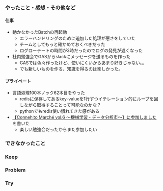 ### やったこと・感想・その他など

#### 仕事

- 動かなかったBatchの再起動
  - エラーハンドリングのために追加した処理が悪さをしていた
  - チームとしてもっと確かめておくべきだった
  - ログローテートの時間が3時だったのでログの発見が遅くなった
- 社内勉強会でGASからslackにメッセージを送るものを作った
  - GASでは色々作ったけど、使いにくいからあまり好きじゃない。。
  - でも新しいものを作る、知識を得るのは楽しかった。

#### プライベート

- 言語処理100本ノック62本目をやった
  - redisに保存してあるkey-valueを1行ずつイテレーション的にループを回しながら取得することって可能なのかな？
  - pythonでもredis使い慣れてきた感がある
- [【Connehito Marché vol.6 〜機械学習・データ分析市〜】に参加しました](https://kzk0829.hatenablog.com/entry/2019/11/06/182904)を書いた
  - 楽しい勉強会だったからまた参加したい

### できなかったこと


### Keep



### Problem 



### Try


